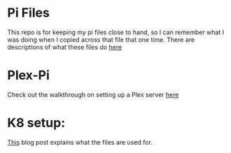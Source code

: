 # Pi Files
This repo is for keeping my pi files close to hand, so I can remember what I was doing when I copied across that file that one time. There are descriptions of what these files do [here](https://tobydevlin.com/blog/pi-files-and-their-uses/)

# Plex-Pi
Check out the walkthrough on setting up a Plex server [here](https://tobydevlin.com/blog/setting-up-external-drives-for-a-plex-server-on-a-raspberry-pi-2//)

# K8 setup:
[This](https://tobydevlin.com/blog/home-network-kubernetes-setup/) blog post explains what the files are used for.
